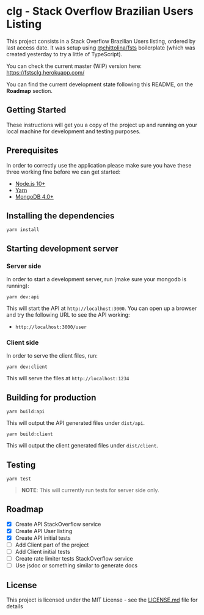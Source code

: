 # clg - Stack Overflow Brazilian Users Listing

This project consists in a Stack Overflow Brazilian Users listing, ordered by last access date. It was setup using [@chittolina/fsts](https://github.com/chittolina/fsts) boilerplate (which was created yesterday to try a little of TypeScript).

You can check the current master (WIP) version here: https://fstsclg.herokuapp.com/

You can find the current development state following this README, on the **Roadmap** section.

## Getting Started

These instructions will get you a copy of the project up and running on your local machine for development and testing purposes.

## Prerequisites

In order to correctly use the application please make sure you have these three
working fine before we can get started:

- [Node.js 10+](https://nodejs.org/en/download/)
- [Yarn](https://yarnpkg.com/lang/en/)
- [MongoDB 4.0+](https://www.mongodb.com/download-center/community)

## Installing the dependencies

```
yarn install
```

## Starting development server

### Server side

In order to start a development server, run (make sure your mongodb is running):

```
yarn dev:api
```

This will start the API at `http://localhost:3000`. You can open up a browser and try the following URL to see the API working:

- `http://localhost:3000/user`

### Client side

In order to serve the client files, run:

```
yarn dev:client
```

This will serve the files at `http://localhost:1234`

## Building for production

```
yarn build:api
```

This will output the API generated files under `dist/api`.

```
yarn build:client
```

This will output the client generated files under `dist/client`.

## Testing

```
yarn test
```

> **NOTE**:
> This will currently run tests for server side only.

## Roadmap

- [x] Create API StackOverflow service
- [x] Create API User listing
- [x] Create API initial tests
- [ ] Add Client part of the project
- [ ] Add Client initial tests
- [ ] Create rate limiter tests StackOverflow service
- [ ] Use jsdoc or something similar to generate docs

## License

This project is licensed under the MIT License - see the [LICENSE.md](LICENSE.md) file for details
